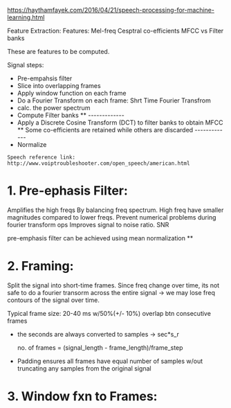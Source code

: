 https://haythamfayek.com/2016/04/21/speech-processing-for-machine-learning.html

Feature Extraction:
Features:
Mel-freq Cesptral co-efficients MFCC  vs Filter banks

These are features to be computed.

Signal steps:
   - Pre-empahsis filter
   - Slice into overlapping frames
   - Apply window function on each frame
   - Do a Fourier Transform on each frame: Shrt Time Fourier Transfrom
   - calc. the power spectrum
   - Compute Filter banks **
    -------------
   - Apply a Discrete Cosine Transform (DCT) to filter banks to obtain MFCC
    ** Some co-efficients are retained while others are discarded
    -------------
   - Normalize

    Speech reference link:
    http://www.voiptroubleshooter.com/open_speech/american.html

# 1. Pre-ephasis Filter:
Amplifies the high freqs
By balancing freq spectrum. High freq have smaller magnitudes compared to lower freqs.
Prevent numerical problems during fourier transform ops
Improves signal to noise ratio. SNR

pre-emphasis filter can be achieved using mean normalization **

# 2. Framing:
Split the signal into short-time frames.
Since freq change over time, its not safe to do a fourier transorm across the entire signal -> we may lose freq contours of the signal over time.

Typical frame size: 20-40 ms w/50%(+/- 10%) overlap btn consecutive frames

- the seconds are always converted to samples -> sec*s_r

    no. of frames = (signal_length - frame_length)/frame_step

- Padding ensures all frames have equal number of samples w/out truncating any samples from the original signal

# 3. Window fxn to Frames:
